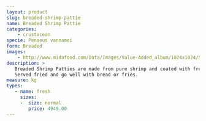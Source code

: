 ```yaml
---
layout: product
slug: breaded-shrimp-pattie
name: Breaded Shrimp Pattie
categories:
    - crustacean
specie: Penaeus vannamei
form: Breaded
images:
    - http://www.midafood.com/Data/Images/Value-Added_album/1024x1024/54ace79565f3e172.jpg
description: >
   Breaded Shrimp Patties are made from pure shrimp and coated with fresh bread crumbs.
   Served fried and go well with bread or fries.
measure: kg
types:
   - name: fresh
     sizes:
     -  size: normal
        price: 4949.00
---
```

